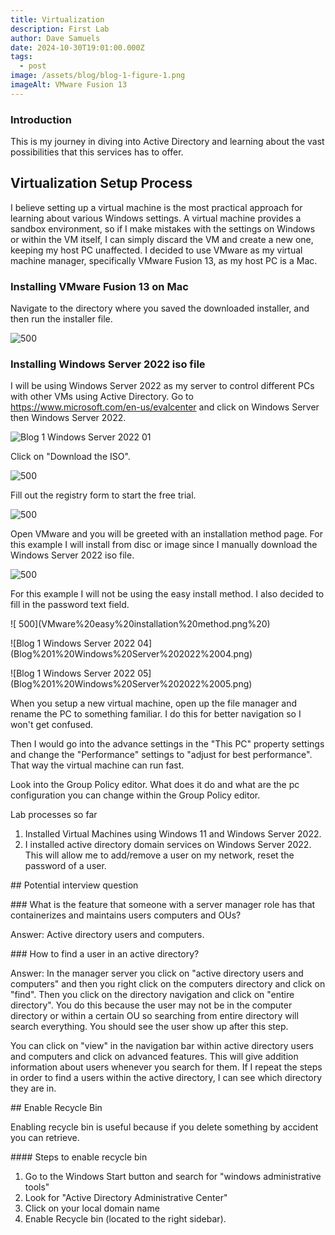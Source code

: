 ```yaml
---
title: Virtualization
description: First Lab
author: Dave Samuels
date: 2024-10-30T19:01:00.000Z
tags:
  - post
image: /assets/blog/blog-1-figure-1.png
imageAlt: VMware Fusion 13
---
```

### Introduction

This is my journey in diving into Active Directory and learning about the vast possibilities that this services has to offer.

## Virtualization Setup Process

I believe setting up a virtual machine is the most practical approach for learning about various Windows settings. A virtual machine provides a sandbox environment, so if I make mistakes with the settings on Windows or within the VM itself, I can simply discard the VM and create a new one, keeping my host PC unaffected. I decided to use VMware as my virtual machine manager, specifically VMware Fusion 13, as my host PC is a Mac. 

### Installing VMware Fusion 13 on Mac

Navigate to the directory where you saved the downloaded installer, and then run the installer file. 

![ 500](Blog%201%20Figure%201.png%20)

### Installing Windows Server 2022 iso file

I will be using Windows Server 2022 as my server to control different PCs with other VMs using Active Directory.  Go to https://www.microsoft.com/en-us/evalcenter and click on Windows Server then Windows Server 2022.

![Blog 1 Windows Server 2022 01](/assets/blog/edited-image-1.png)

Click on "Download the ISO".

![ 500](Blog%201%20Windows%20Server%202022%2002.png%20)

Fill out the registry form to start the free trial.

![ 500](Blog%201%20Windows%20Server%202022%2003.png%20)

Open VMware and you will be greeted with an installation method page. For this example I will install from disc or image since I manually download the Windows Server 2022 iso file.

![ 500](Blog%201%20Installation%20Method.png%20)

For this example I will not be using the easy install method. I also decided to fill in the password text field.

!\[ 500](VMware%20easy%20installation%20method.png%20)

!\[Blog 1 Windows Server 2022 04](Blog%201%20Windows%20Server%202022%2004.png)

!\[Blog 1 Windows Server 2022 05](Blog%201%20Windows%20Server%202022%2005.png)

When you setup a new virtual machine, open up the file manager and rename the PC to something familiar. I do this for better navigation so I won't get confused.

Then I would go into the advance settings in the "This PC" property settings and change the "Performance" settings to "adjust for best performance". That way the virtual machine can run fast.

Look into the Group Policy editor. What does it do and what are the pc configuration you can change within the Group Policy editor.

Lab processes so far

1. Installed Virtual Machines using Windows 11 and Windows Server 2022.
2. I installed active directory domain services on Windows Server 2022. This will allow me to add/remove a user on my network, reset the password of a user.

\## Potential interview question

\### What is the feature that someone with a server manager role has that containerizes and maintains users computers and OUs?

Answer: Active directory users and computers.

\### How to find a user in an active directory?

Answer: In the manager server you click on "active directory users and computers" and then you right click on the computers directory and click on "find". Then you click on the directory navigation and click on "entire directory". You do this because the user may not be in the computer directory or within a certain OU so searching from entire directory will search everything. You should see the user show up after this step. 

You can click on "view" in the navigation bar within active directory users and computers and click on advanced features. This will give addition information about users whenever you search for them. If I repeat the steps in order to find a users within the active directory, I can see which directory they are in.

\## Enable Recycle Bin

Enabling recycle bin is useful because if you delete something by accident you can retrieve. 

\#### Steps to enable recycle bin

1. Go to the Windows Start button and search for "windows administrative tools"
2. Look for "Active Directory Administrative Center"
3. Click on your local domain name
4. Enable Recycle bin (located to the right sidebar).
